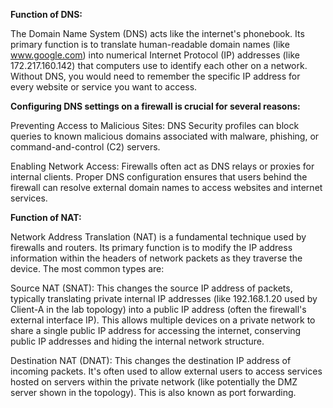 **Function of DNS:**

The Domain Name System (DNS) acts like the internet's phonebook. Its primary function is to translate human-readable domain names (like www.google.com) into numerical Internet Protocol (IP) addresses (like 172.217.160.142) that computers use to identify each other on a network. Without DNS, you would need to remember the specific IP address for every website or service you want to access.

**Configuring DNS settings on a firewall is crucial for several reasons:**

Preventing Access to Malicious Sites: DNS Security profiles can block queries to known malicious domains associated with malware, phishing, or command-and-control (C2) servers.

Enabling Network Access: Firewalls often act as DNS relays or proxies for internal clients. Proper DNS configuration ensures that users behind the firewall can resolve external domain names to access websites and internet services.


**Function of NAT:**

Network Address Translation (NAT) is a fundamental technique used by firewalls and routers. Its primary function is to modify the IP address information within the headers of network packets as they traverse the device. The most common types are:

Source NAT (SNAT): This changes the source IP address of packets, typically translating private internal IP addresses (like 192.168.1.20 used by Client-A in the lab topology) into a public IP address (often the firewall's external interface IP). This allows multiple devices on a private network to share a single public IP address for accessing the internet, conserving public IP addresses and hiding the internal network structure. 

Destination NAT (DNAT): This changes the destination IP address of incoming packets. It's often used to allow external users to access services hosted on servers within the private network (like potentially the DMZ server shown in the topology). This is also known as port forwarding.   
